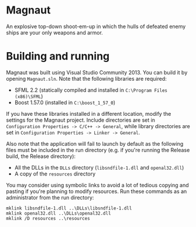 Magnaut
=======

An explosive top-down shoot-em-up in which the hulls of defeated enemy ships are
your only weapons and armor.

Building and running
====================
Magnaut was built using Visual Studio Community 2013. You can build it by
opening `Magnaut.sln`.
Note that the following libraries are required:

- SFML 2.2 (statically compiled and installed in `C:\Program Files (x86)\SFML`)
- Boost 1.57.0 (installed in `C:\boost_1_57_0`)

If you have these libraries installed in a different location, modify the
settings for the Magnaut project. Include directories are set in
`Configuration Properties -> C/C++ -> General`, while library directories
are set in `Configuration Properties -> Linker -> General`.

Also note that the application will fail to launch by default as the following
files must be included in the run directory (e.g. if you're running the Release
build, the Release directory):

- All the DLLs in the `DLLs` directory (`libsndfile-1.dll` and `openal32.dll`)
- A copy of the `resources` directory

You may consider using symbolic links to avoid a lot of tedious copying and
pasting if you're planning to modify resources. Run these commands as an
administrator from the run directory:
```
mklink libsndfile-1.dll ..\DLLs\libsndfile-1.dll
mklink openal32.dll ..\DLLs\openal32.dll
mklink /D resources ..\resources
```